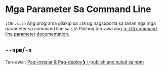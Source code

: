 # Mga Parameter Sa Command Line

`i18n.site` Ang programa gilakip sa `i18` ug nagsuporta sa tanan nga mga parameter sa command line sa `i18` Palihog tan-awa ang [➔ `i18` command line parameter documentation.](/i18/cli)

## `--npm`/`-n`

Tan-awa : [Pag-instalar & Pag-deploy❯ I-publish ang sulud sa npm](/i18n.site/use#npm)